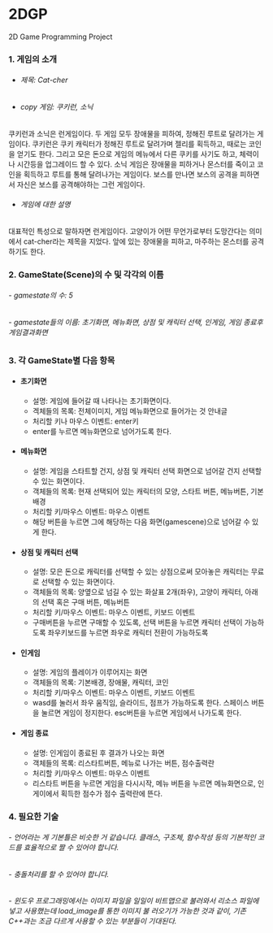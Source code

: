 # 2DGP
2D Game Programming Project

### 1. 게임의 소개
* ###### 제목: Cat-cher
* ###### copy 게임: 쿠키런, 소닉
쿠키런과 소닉은 런게임이다. 두 게임 모두 장애물을 피하여, 정해진 루트로 달려가는 게임이다. 
쿠키런은 쿠키 캐릭터가 정해진 루트로 달려가며 젤리를 획득하고, 때로는 코인을 얻기도 한다. 그리고 모은 돈으로 게임의 메뉴에서 다른 쿠키를 사기도 하고, 체력이나 시간등을 업그레이드 할 수 있다. 소닉 게임은 장애물을 피하거나 몬스터를 죽이고 코인을 획득하고 루트를 통해 달려나가는 게임이다. 보스를 만나면 보스의 공격을 피하면서 자신은 보스를 공격해야하는 그런 게임이다. 
* ###### 게임에 대한 설명
대표적인 특성으로 말하자면 런게임이다. 고양이가 어떤 무언가로부터 도망간다는 의미에서 cat-cher라는 제목을 지었다. 앞에 있는 장애물을 피하고, 마주하는 몬스터를 공격하기도 한다. 


### 2. GameState(Scene)의 수 및 각각의 이름
###### - gamestate의 수: 5
###### - gamestate들의 이름: 초기화면, 메뉴화면, 상점 및 캐릭터 선택, 인게임, 게임 종료후 게임결과화면


### 3. 각 GameState별 다음 항목
* #### 초기화면
  * 설명: 게임에 들어갈 때 나타나는 초기화면이다. 
  * 겍체들의 목록: 전체이미지, 게임 메뉴화면으로 들어가는 것 안내글
  * 처리할 키나 마우스 이벤트: enter키
  * enter를 누르면 메뉴화면으로 넘어가도록 한다.
* #### 메뉴화면
  * 설명: 게임을 스타트할 건지, 상점 및 캐릭터 선택 화면으로 넘어갈 건지 선택할 수 있는 화면이다.
  * 객체들의 목록: 현재 선택되어 있는 캐릭터의 모양, 스타트 버튼, 메뉴버튼, 기본 배경
  * 처리할 키/마우스 이벤트: 마우스 이벤트 
  * 해당 버튼을 누르면 그에 해당하는 다음 화면(gamescene)으로 넘어갈 수 있게 한다. 
* #### 상점 및 캐릭터 선택
  * 설명: 모은 돈으로 캐릭터를 선택할 수 있는 상점으로써 모아놓은 캐릭터는 무료로 선택할 수 있는 화면이다.
  * 객체들의 목록: 양옆으로 넘길 수 있는 화살표 2개(좌우), 고양이 캐릭터, 아래의 선택 혹은 구매 버튼, 메뉴버튼
  * 처리할 키/마우스 이벤트: 마우스 이벤트, 키보드 이벤트
  * 구매버튼을 누르면 구매할 수 있도록, 선택 버튼을 누르면 캐릭터 선택이 가능하도록
    좌우키보드를 누르면 좌우로 캐릭터 전환이 가능하도록
* #### 인게임
  * 설명: 게임의 플레이가 이루어지는 화면
  * 객체들의 목록: 기본배경, 장애물, 캐릭터, 코인
  * 처리할 키/마우스 이벤트: 마우스 이벤트, 키보드 이벤트
  * wasd를 눌러서 좌우 움직임, 슬라이드, 점프가 가능하도록 한다. 스페이스 버튼을 눌르면 게임이 정지한다. esc버튼을 누르면 게임에서 나가도록     한다.
* #### 게임 종료
  * 설명: 인게임이 종료된 후 결과가 나오는 화면
  * 객체들의 목록: 리스타트버튼, 메뉴로 나가는 버튼, 점수출력란
  * 처리할 키/마우스 이벤트: 마우스 이벤트
  * 리스타트 버튼을 누르면 게임을 다시시작, 메뉴 버튼을 누르면 메뉴화면으로, 인게이에서 획득한 점수가 점수 출력란에 뜬다. 
  
  
### 4. 필요한 기술
###### - 언어라는 게 기본틀은 비슷한 거 같습니다. 클래스, 구조체, 함수작성 등의 기본적인 코드를 효율적으로 짤 수 있어야 합니다.
###### - 충돌처리를 할 수 있어야 합니다. 
###### - 윈도우 프로그래밍에서는 이미지 파일을 일일이 비트맵으로 불러와서 리소스 파일에 넣고 사용했는데 load_image를 통한 이미지 불 러오기가 가능한 것과 같이, 기존 C++과는 조금 다르게 사용할 수 있는 부분들이 기대된다.
